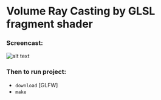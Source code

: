 # Volume Ray Casting by GLSL fragment shader
### Screencast:
![alt text](https://github.com/Acool4ik/Volume-Ray-Casting/blob/master/images/Screencast.gif)
### Then to run project:
- `download` [GLFW]
- `make`
